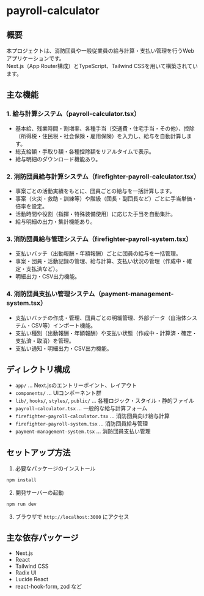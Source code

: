 # payroll-calculator

## 概要

本プロジェクトは、消防団員や一般従業員の給与計算・支払い管理を行うWebアプリケーションです。  
Next.js（App Router構成）とTypeScript、Tailwind CSSを用いて構築されています。

## 主な機能

### 1. 給与計算システム（payroll-calculator.tsx）
- 基本給、残業時間・割増率、各種手当（交通費・住宅手当・その他）、控除（所得税・住民税・社会保険・雇用保険）を入力し、給与を自動計算します。
- 総支給額・手取り額・各種控除額をリアルタイムで表示。
- 給与明細のダウンロード機能あり。

### 2. 消防団員給与計算システム（firefighter-payroll-calculator.tsx）
- 事案ごとの活動実績をもとに、団員ごとの給与を一括計算します。
- 事案（火災・救助・訓練等）や階級（団長・副団長など）ごとに手当単価・倍率を設定。
- 活動時間や役割（指揮・特殊装備使用）に応じた手当を自動集計。
- 給与明細の出力・集計機能あり。

### 3. 消防団員給与管理システム（firefighter-payroll-system.tsx）
- 支払いバッチ（出動報酬・年額報酬）ごとに団員の給与を一括管理。
- 事案・団員・活動記録の管理、給与計算、支払い状況の管理（作成中・確定・支払済など）。
- 明細出力・CSV出力機能。

### 4. 消防団員支払い管理システム（payment-management-system.tsx）
- 支払いバッチの作成・管理、団員ごとの明細管理、外部データ（自治体システム・CSV等）インポート機能。
- 支払い種別（出動報酬・年額報酬）や支払い状態（作成中・計算済・確定・支払済・取消）を管理。
- 支払い通知・明細出力・CSV出力機能。

## ディレクトリ構成

- `app/` ... Next.jsのエントリーポイント、レイアウト
- `components/` ... UIコンポーネント群
- `lib/`, `hooks/`, `styles/`, `public/` ... 各種ロジック・スタイル・静的ファイル
- `payroll-calculator.tsx` ... 一般的な給与計算フォーム
- `firefighter-payroll-calculator.tsx` ... 消防団員向け給与計算
- `firefighter-payroll-system.tsx` ... 消防団員給与管理
- `payment-management-system.tsx` ... 消防団員支払い管理

## セットアップ方法

1. 必要なパッケージのインストール

```bash
npm install
```

2. 開発サーバーの起動

```bash
npm run dev
```

3. ブラウザで `http://localhost:3000` にアクセス

## 主な依存パッケージ

- Next.js
- React
- Tailwind CSS
- Radix UI
- Lucide React
- react-hook-form, zod など